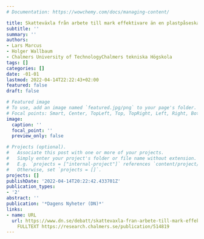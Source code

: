 ```yaml
---
# Documentation: https://wowchemy.com/docs/managing-content/

title: Skatteväxla från arbete till mark effektivare än en plastpåseskatt
subtitle: ''
summary: ''
authors:
- Lars Marcus
- Holger Wallbaum
- Chalmers University of TechnologyChalmers tekniska Högskola
tags: []
categories: []
date: -01-01
lastmod: 2022-04-14T22:22:43+02:00
featured: false
draft: false

# Featured image
# To use, add an image named `featured.jpg/png` to your page's folder.
# Focal points: Smart, Center, TopLeft, Top, TopRight, Left, Right, BottomLeft, Bottom, BottomRight.
image:
  caption: ''
  focal_point: ''
  preview_only: false

# Projects (optional).
#   Associate this post with one or more of your projects.
#   Simply enter your project's folder or file name without extension.
#   E.g. `projects = ["internal-project"]` references `content/project/deep-learning/index.md`.
#   Otherwise, set `projects = []`.
projects: []
publishDate: '2022-04-14T20:22:42.433701Z'
publication_types:
- '2'
abstract: ''
publication: '*Dagens Nyheter (DN)*'
links:
- name: URL
  url: https://www.dn.se/debatt/skattevaxla-fran-arbete-till-mark-effektivare-an-en-plastpaseskatt/
    FULLTEXT https://research.chalmers.se/publication/514819
---
```

